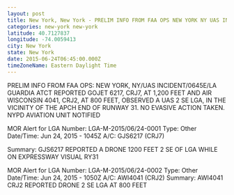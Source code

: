 ```yaml
---
layout: post
title: New York, New York - PRELIM INFO FROM FAA OPS NEW YORK NY UAS INCIDENT 0645E LA GUARDIA ATCT REPORTED
categories: new-york new-york
latitude: 40.7127837
longitude: -74.0059413
city: New York
state: New York
date: 2015-06-24T06:45:00.000Z
timeZoneName: Eastern Daylight Time
---
```


PRELIM INFO FROM FAA OPS: NEW YORK, NY/UAS INCIDENT/0645E/LA GUARDIA ATCT REPORTED GOJET 6217, CRJ7, AT 1,200 FEET AND AIR WISCONSIN 4041, CRJ2, AT 800 FEET, OBSERVED A UAS 2 SE LGA, IN THE VICINITY OF THE APCH END OF RUNWAY 31. NO EVASIVE ACTION TAKEN. NYPD AVIATION UNIT NOTIFIED 



MOR Alert for LGA
Number: LGA-M-2015/06/24-0001
Type: Other
Date/Time: Jun 24, 2015 - 1045Z
A/C: GJS6217 (CRJ7)

Summary: GJS6217 REPORTED A DRONE 1200 FEET 2 SE OF LGA WHILE ON EXPRESSWAY VISUAL RY31


MOR Alert for LGA
Number: LGA-M-2015/06/24-0002
Type: Other
Date/Time: Jun 24, 2015 - 1050Z
A/C: AWI4041 (CRJ2)
Summary: AWI4041 CRJ2 REPORTED DRONE 2 SE LGA AT 800 FEET
